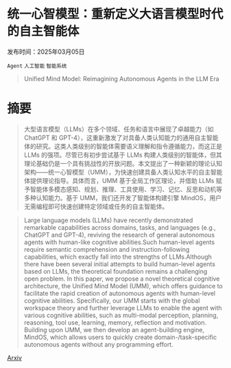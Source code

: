 # 统一心智模型：重新定义大语言模型时代的自主智能体

发布时间：2025年03月05日

`Agent` `人工智能` `智能系统`

> Unified Mind Model: Reimagining Autonomous Agents in the LLM Era

# 摘要

> 大型语言模型（LLMs）在多个领域、任务和语言中展现了卓越能力（如 ChatGPT 和 GPT-4），这重新激发了对具备人类认知能力的通用自主智能体的研究。这类人类级别的智能体需要语义理解和指令遵循能力，而这正是 LLMs 的强项。尽管已有初步尝试基于 LLMs 构建人类级别的智能体，但其理论基础仍是一个具有挑战性的开放问题。本文提出了一种新颖的理论认知架构——统一心智模型（UMM），为快速创建具备人类认知水平的自主智能体提供理论指导。具体而言，UMM 基于全局工作区理论，并借助 LLMs 赋予智能体多模态感知、规划、推理、工具使用、学习、记忆、反思和动机等多种认知能力。基于 UMM，我们还开发了智能体构建引擎 MindOS，用户无需编程即可快速创建特定领域或任务的自主智能体。

> Large language models (LLMs) have recently demonstrated remarkable capabilities across domains, tasks, and languages (e.g., ChatGPT and GPT-4), reviving the research of general autonomous agents with human-like cognitive abilities.Such human-level agents require semantic comprehension and instruction-following capabilities, which exactly fall into the strengths of LLMs.Although there have been several initial attempts to build human-level agents based on LLMs, the theoretical foundation remains a challenging open problem. In this paper, we propose a novel theoretical cognitive architecture, the Unified Mind Model (UMM), which offers guidance to facilitate the rapid creation of autonomous agents with human-level cognitive abilities. Specifically, our UMM starts with the global workspace theory and further leverage LLMs to enable the agent with various cognitive abilities, such as multi-modal perception, planning, reasoning, tool use, learning, memory, reflection and motivation. Building upon UMM, we then develop an agent-building engine, MindOS, which allows users to quickly create domain-/task-specific autonomous agents without any programming effort.

[Arxiv](https://arxiv.org/abs/2503.03459)